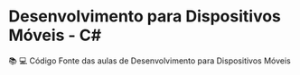 # Desenvolvimento para Dispositivos Móveis - C#
:books: :computer: Código Fonte das aulas de Desenvolvimento para Dispositivos Móveis
